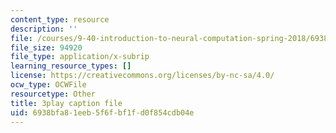 ```yaml
---
content_type: resource
description: ''
file: /courses/9-40-introduction-to-neural-computation-spring-2018/6938bfa81eeb5f6fbf1fd0f854cdb04e_gt52wUN3VrQ.vtt
file_size: 94920
file_type: application/x-subrip
learning_resource_types: []
license: https://creativecommons.org/licenses/by-nc-sa/4.0/
ocw_type: OCWFile
resourcetype: Other
title: 3play caption file
uid: 6938bfa8-1eeb-5f6f-bf1f-d0f854cdb04e
---
```

